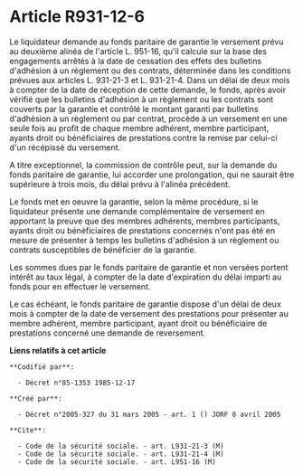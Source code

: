 # Article R931-12-6

Le liquidateur demande au fonds paritaire de garantie le versement prévu au deuxième alinéa de l'article L. 951-16, qu'il
calcule sur la base des engagements arrêtés à la date de cessation des effets des bulletins d'adhésion à un règlement ou des
contrats, déterminée dans les conditions prévues aux articles L. 931-21-3 et L. 931-21-4. Dans un délai de deux mois à
compter de la date de réception de cette demande, le fonds, après avoir vérifié que les bulletins d'adhésion à un règlement
ou les contrats sont couverts par la garantie et contrôlé le montant garanti par bulletins d'adhésion à un règlement ou par
contrat, procède à un versement en une seule fois au profit de chaque membre adhérent, membre participant, ayants droit ou
bénéficiaires de prestations contre la remise par celui-ci d'un récépissé du versement.

A titre exceptionnel, la commission de contrôle peut, sur la demande du fonds paritaire de garantie, lui accorder une
prolongation, qui ne saurait être supérieure à trois mois, du délai prévu à l'alinéa précédent.

Le fonds met en oeuvre la garantie, selon la même procédure, si le liquidateur présente une demande complémentaire de
versement en apportant la preuve que des membres adhérents, membres participants, ayants droit ou bénéficiaires de
prestations concernés n'ont pas été en mesure de présenter à temps les bulletins d'adhésion à un règlement ou contrats
susceptibles de bénéficier de la garantie.

Les sommes dues par le fonds paritaire de garantie et non versées portent intérêt au taux légal, à compter de la date
d'expiration du délai imparti au fonds pour en effectuer le versement.

Le cas échéant, le fonds paritaire de garantie dispose d'un délai de deux mois à compter de la date de versement des
prestations pour présenter au membre adhérent, membre participant, ayant droit ou bénéficiaire de prestations concerné une
demande de reversement.

**Liens relatifs à cet article**

	**Codifié par**:

	  - Décret n°85-1353 1985-12-17

	**Créé par**:

	  - Décret n°2005-327 du 31 mars 2005 - art. 1 () JORF 8 avril 2005

	**Cite**:

	  - Code de la sécurité sociale. - art. L931-21-3 (M)
	  - Code de la sécurité sociale. - art. L931-21-4 (M)
	  - Code de la sécurité sociale. - art. L951-16 (M)
